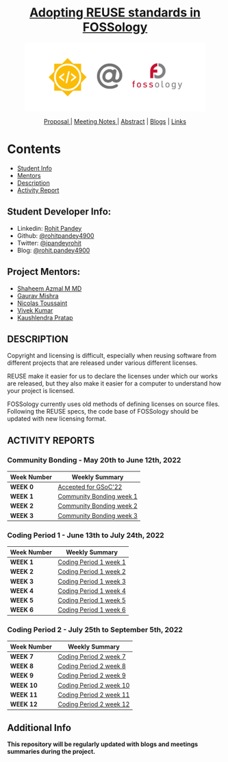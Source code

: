 <!-- SPDX-FileCopyrightText: © Rohit Pandey

     SPDX-License-Identifier: MIT
-->
<h1 align="center"><a href="https://summerofcode.withgoogle.com/programs/2022/projects/xyZ7I14N">Adopting REUSE standards in FOSSology</a></h1>
<figure>
  <img src="resources/Fossology.png" align="center">
</figure>

<p align="center">
  <a href="https://docs.google.com/document/d/1wqwygalrCRcDtv4bpXvVpuYW98X3FLacsAtgNEOdNdM/edit?usp=sharing"> Proposal </a>|
  <a href=""> Meeting Notes </a>| 
  <a href=""> Abstract</a> |
  <a href="">Blogs</a> |
  <a href="#additional-info"> Links</a>
</p>

# Contents
* [Student Info](#student-info-)
* [Mentors](#mentors-)
* [Description](#description-)
* [Activity Report](#activity-)

## Student Developer Info:
  * Linkedin: [Rohit Pandey](https://www.linkedin.com/in/ipandeyrohit)
  * Github: [@rohitpandey4900](https://github.com/rohitpandey49)
  * Twitter: [@ipandeyrohit](https://twitter.com/ipandeyrohit)
  * Blog: [@rohit.pandey4900](https://medium.com/@rohit.pandey4900)

## Project Mentors:
  * [Shaheem Azmal M MD](https://github.com/shaheemazmalmmd)
  * [Gaurav Mishra](https://github.com/GMishx)
  * [Nicolas Toussaint](https://github.com/NicolasToussaint)
  * [Vivek Kumar](https://github.com/viv9k)
  * [Kaushlendra Pratap](https://github.com/Kaushl2208)

##  DESCRIPTION
Copyright and licensing is difficult, especially when reusing software from different projects that are released under various different licenses.

REUSE make it easier for us to declare the licenses under which our works are released, but they also make it easier for a computer to understand how your project is licensed.

FOSSology currently uses old methods of defining licenses on source files. Following the REUSE specs, the code base of FOSSology should be updated with new licensing format.

## ACTIVITY REPORTS

### Community Bonding - May 20th to June 12th, 2022
| Week Number | Weekly Summary|
| ---   | ---| 
**WEEK 0**|[Accepted for GSoC'22](*)|
**WEEK 1**|[Community Bonding week 1]() | [Weekly report]()|
**WEEK 2** | [Community Bonding week 2]()|  [Weekly report]()|
**WEEK 3** | [Community Bonding week 3]() |[Weekly report]()|

### Coding Period 1 - June 13th to July 24th, 2022
| Week Number | Weekly Summary|
| --- | ---|
**WEEK 1** |[Coding Period 1 week 1]() |[Weekly report]()
**WEEK 2** |[Coding Period 1 week 2]() | [Weekly report]()
**WEEK 3** |[Coding Period 1 week 3]() | [Weekly report]()
**WEEK 4** | [Coding Period 1 week 4]() |[Weekly report]()
**WEEK 5** | [Coding Period 1 week 5]() |[Weekly report]()
**WEEK 6** | [Coding Period 1 week 6]() |[Weekly report]()

### Coding Period 2 - July 25th to September 5th, 2022
| Week Number | Weekly Summary|
| --- | ---|
**WEEK 7** |[Coding Period 2 week 7]() |[Weekly report]()
**WEEK 8** |[Coding Period 2 week 8]() | [Weekly report]()
**WEEK 9** |[Coding Period 2 week 9]() | [Weekly report]()
**WEEK 10** | [Coding Period 2 week 10]() |[Weekly report]()
**WEEK 11** | [Coding Period 2 week 11]() |[Weekly report]()
**WEEK 12** | [Coding Period 2 week 12]() |[Weekly report]()

## Additional Info
<b>This repository will be regularly updated with blogs and meetings summaries during the project.</b>